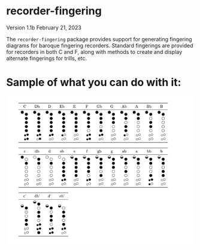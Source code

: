 # recorder-fingering

Version 1.1b February 21, 2023

The `recorder-fingering` package provides support for generating fingering diagrams for baroque fingering recorders. Standard fingerings are provided for recorders in both C and F, along with methods to create and display alternate fingerings for trills, etc.

# Sample of what you can do with it:

![Fingering chart](RecorderInCchart.png)
